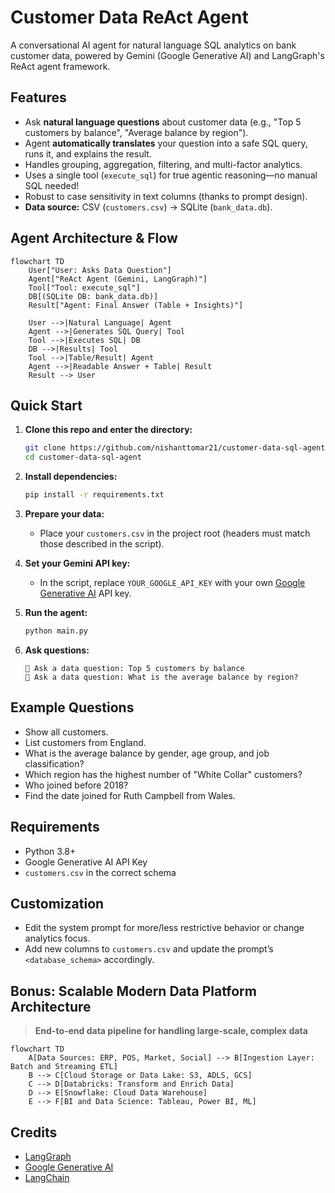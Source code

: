 # Customer Data ReAct Agent

A conversational AI agent for natural language SQL analytics on bank customer data, powered by Gemini (Google Generative AI) and LangGraph's ReAct agent framework.

## Features

- Ask **natural language questions** about customer data (e.g., "Top 5 customers by balance", "Average balance by region").
- Agent **automatically translates** your question into a safe SQL query, runs it, and explains the result.
- Handles grouping, aggregation, filtering, and multi-factor analytics.
- Uses a single tool (`execute_sql`) for true agentic reasoning—no manual SQL needed!
- Robust to case sensitivity in text columns (thanks to prompt design).
- **Data source:** CSV (`customers.csv`) → SQLite (`bank_data.db`).

## Agent Architecture & Flow

```mermaid
flowchart TD
    User["User: Asks Data Question"]
    Agent["ReAct Agent (Gemini, LangGraph)"]
    Tool["Tool: execute_sql"]
    DB[(SQLite DB: bank_data.db)]
    Result["Agent: Final Answer (Table + Insights)"]

    User -->|Natural Language| Agent
    Agent -->|Generates SQL Query| Tool
    Tool -->|Executes SQL| DB
    DB -->|Results| Tool
    Tool -->|Table/Result| Agent
    Agent -->|Readable Answer + Table| Result
    Result --> User
```

## Quick Start

1. **Clone this repo and enter the directory:**
    ```sh
    git clone https://github.com/nishanttomar21/customer-data-sql-agent.git
    cd customer-data-sql-agent
    ```

2. **Install dependencies:**
    ```sh
    pip install -r requirements.txt
    ```

3. **Prepare your data:**
    - Place your `customers.csv` in the project root (headers must match those described in the script).

4. **Set your Gemini API key:**
    - In the script, replace `YOUR_GOOGLE_API_KEY` with your own [Google Generative AI](https://aistudio.google.com/app/apikey) API key.

5. **Run the agent:**
    ```sh
    python main.py
    ```

6. **Ask questions:**
    ```
    💬 Ask a data question: Top 5 customers by balance
    💬 Ask a data question: What is the average balance by region?
    ```

## Example Questions

- Show all customers.
- List customers from England.
- What is the average balance by gender, age group, and job classification?
- Which region has the highest number of "White Collar" customers?
- Who joined before 2018?
- Find the date joined for Ruth Campbell from Wales.

## Requirements

- Python 3.8+
- Google Generative AI API Key
- `customers.csv` in the correct schema

## Customization

- Edit the system prompt for more/less restrictive behavior or change analytics focus.
- Add new columns to `customers.csv` and update the prompt’s `<database_schema>` accordingly.

## Bonus: Scalable Modern Data Platform Architecture

> **End-to-end data pipeline for handling large-scale, complex data**

```mermaid
flowchart TD
    A[Data Sources: ERP, POS, Market, Social] --> B[Ingestion Layer: Batch and Streaming ETL]
    B --> C[Cloud Storage or Data Lake: S3, ADLS, GCS]
    C --> D[Databricks: Transform and Enrich Data]
    D --> E[Snowflake: Cloud Data Warehouse]
    E --> F[BI and Data Science: Tableau, Power BI, ML]
```

## Credits

- [LangGraph](https://github.com/langchain-ai/langgraph)
- [Google Generative AI](https://ai.google.dev/)
- [LangChain](https://github.com/langchain-ai/langchain)

